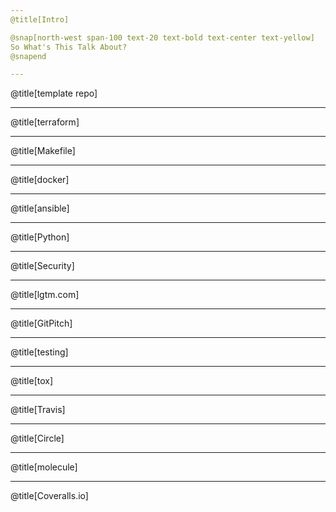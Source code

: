 ```yaml
---
@title[Intro]

@snap[north-west span-100 text-20 text-bold text-center text-yellow]
So What's This Talk About?
@snapend

---
```

@title[template repo]

---
@title[terraform]

---
@title[Makefile]

---
@title[docker]

---
@title[ansible]

---
@title[Python]

---
@title[Security]

---
@title[lgtm.com]

---
@title[GitPitch]

---
@title[testing]

---
@title[tox]

---
@title[Travis]

---
@title[Circle]

---
@title[molecule]

---
@title[Coveralls.io]
